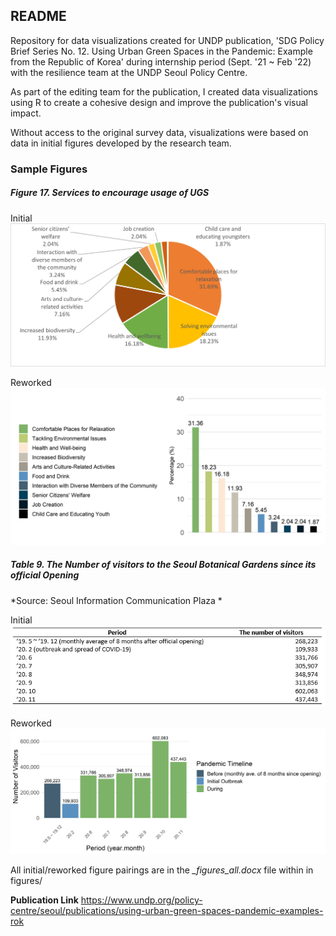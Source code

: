 ## README

Repository for data visualizations created for UNDP publication, 'SDG Policy Brief Series No. 12. Using Urban Green Spaces in the Pandemic: Example from the Republic of Korea' during internship period (Sept. '21 ~ Feb '22) with the resilience team at the UNDP Seoul Policy Centre.

As part of the editing team for the publication, I created data visualizations using R to create a cohesive design and improve the publication's visual impact.

Without access to the original survey data, visualizations were based on data in initial figures developed by the research team. 
### Sample Figures 


##### **Figure 17. Services to encourage usage of UGS**


Initial
![png](figures/fig17or.png) 

Reworked
![jpg](figures/fig17.jpg) 
 
 
##### **Table 9. The Number of visitors to the Seoul Botanical Gardens since its official Opening**
*Source: Seoul Information Communication Plaza *

Initial
![png](figures/table9or.png)

Reworked
![jpg](figures/table9.jpg) 


All initial/reworked figure pairings are in the *_figures_all.docx* file within in figures/


**Publication Link**
https://www.undp.org/policy-centre/seoul/publications/using-urban-green-spaces-pandemic-examples-rok 



